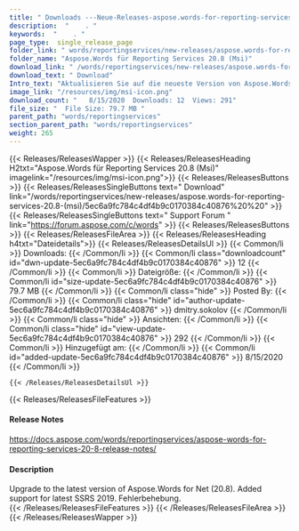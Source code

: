 ```yaml
---
title: " Downloads ---Neue-Releases-aspose.words-for-reporting-services-20.8-(msi) . "
description:  "    . " 
keywords:  "    . " 
page_type:  single_release_page
folder_link: " words/reportingservices/new-releases/aspose.words-for-reporting-services-20.8-(msi)/"
folder_name: "Aspose.Words für Reporting Services 20.8 (Msi)"
download_link: " /words/reportingservices/new-releases/aspose.words-for-reporting-services-20.8-(msi)/5ec6a9fc784c4df4b9c0170384c40876"
download_text: " Download"
Intro_text: "Aktualisieren Sie auf die neueste Version von Aspose.Words for Net (20.8). Unterstützung hinzugefügt für ..."
image_link: "/resources/img/msi-icon.png"
download_count: "   8/15/2020  Downloads: 12  Views: 291"
file_size: "  File Size: 79.7 MB "
parent_path: "words/reportingservices"
section_parent_path: "words/reportingservices"
weight: 265
---
```


{{< Releases/ReleasesWapper >}}
  {{< Releases/ReleasesHeading H2txt="Aspose.Words für Reporting Services 20.8 (Msi)" imagelink="/resources/img/msi-icon.png">}}
  {{< Releases/ReleasesButtons >}}
    {{< Releases/ReleasesSingleButtons text=" Download" link="/words/reportingservices/new-releases/aspose.words-for-reporting-services-20.8-(msi)/5ec6a9fc784c4df4b9c0170384c40876%20%20" >}}
    {{< Releases/ReleasesSingleButtons text=" Support Forum " link="https://forum.aspose.com/c/words" >}}
  {{< Releases/ReleasesButtons >}}
  {{< Releases/ReleasesFileArea >}}
    {{< Releases/ReleasesHeading h4txt="Dateidetails">}}
    {{< Releases/ReleasesDetailsUl >}}
            {{< Common/li >}} Downloads: {{< /Common/li >}}
      {{< Common/li class="downloadcount" id="dwn-update-5ec6a9fc784c4df4b9c0170384c40876" >}} 12 {{< /Common/li >}}
      {{< Common/li >}} Dateigröße: {{< /Common/li >}}
      {{< Common/li id="size-update-5ec6a9fc784c4df4b9c0170384c40876" >}} 79.7 MB {{< /Common/li >}} 
      {{< Common/li  class="hide" >}} Posted By: {{< /Common/li >}} 
      {{< Common/li class="hide" id="author-update-5ec6a9fc784c4df4b9c0170384c40876" >}} dmitry.sokolov {{< /Common/li >}}
      {{< Common/li class="hide" >}} Ansichten: {{< /Common/li >}}
      {{< Common/li class="hide" id="view-update-5ec6a9fc784c4df4b9c0170384c40876" >}} 292 {{< /Common/li >}}
      {{< Common/li >}} Hinzugefügt am: {{< /Common/li >}}
      {{< Common/li id="added-update-5ec6a9fc784c4df4b9c0170384c40876" >}} 8/15/2020 {{< /Common/li >}} 

    {{< /Releases/ReleasesDetailsUl >}}

  {{< Releases/ReleasesFileFeatures >}}
      <h4>Release Notes</h4><div><a href="https://docs.aspose.com/words/reportingservices/aspose-words-for-reporting-services-20-8-release-notes/">https://docs.aspose.com/words/reportingservices/aspose-words-for-reporting-services-20-8-release-notes/</a></div><h4>Description</h4><div class="HTMLDescription">Upgrade to the latest version of Aspose.Words for Net (20.8). Added support for latest SSRS 2019. Fehlerbehebung.</div>
  {{< /Releases/ReleasesFileFeatures >}}
 {{< /Releases/ReleasesFileArea >}}
{{< /Releases/ReleasesWapper >}}



